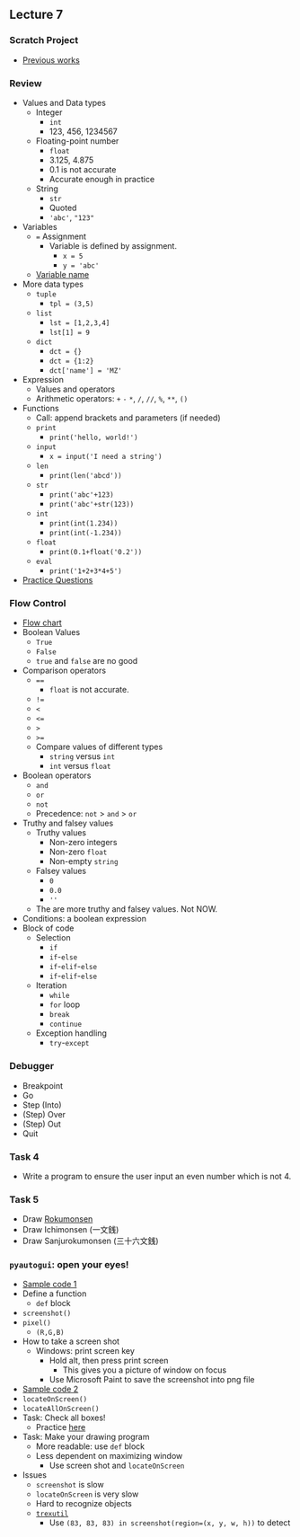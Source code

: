 ## Lecture 7

### Scratch Project

+   [Previous works](https://drive.google.com/drive/folders/0B05KF1rCZn8baEFGVGVMNm1tbUk)

### Review

+   Values and Data types
    +   Integer 
        +   `int`
        +   123, 456, 1234567
    +   Floating-point number
        +   `float`
        +   3.125, 4.875
        +   0.1 is not accurate
        +   Accurate enough in practice
    +   String
        +   `str`
        +   Quoted
        +   `'abc'`, `"123"`
+   Variables
    +   `=` Assignment
        +   Variable is defined by assignment.
            +   `x = 5`
            +   `y = 'abc'`
    +   [Variable name](https://automatetheboringstuff.com/chapter1/#calibre_link-107)
+   More data types
    +   `tuple`
        +   `tpl = (3,5)`
    +   `list`
        +   `lst = [1,2,3,4]`
        +   `lst[1] = 9`
    +   `dict`
        +   `dct = {}`
        +   `dct = {1:2}`
        +   `dct['name'] = 'MZ'`
+   Expression
    +   Values and operators
    +   Arithmetic operators: `+` `-` `*`, `/`, `//`, `%`, `**`, `()`
+   Functions
    +   Call: append brackets and parameters (if needed)
    +   `print`
        +   `print('hello, world!')`
    +   `input`
        +   `x = input('I need a string')`
    +   `len`
        +   `print(len('abcd'))`
    +   `str`
        +   `print('abc'+123)`
        +   `print('abc'+str(123))`
    +   `int`
        +   `print(int(1.234))`
        +   `print(int(-1.234))`
    +   `float`
        +   `print(0.1+float('0.2'))`
    +   `eval`
        +   `print('1+2+3*4+5')`
+   [Practice Questions](https://automatetheboringstuff.com/chapter1/)

### Flow Control

+   [Flow chart](https://automatetheboringstuff.com/chapter2/#calibre_link-1903)
+   Boolean Values
    +   `True`
    +   `False`
    +   `true` and `false` are no good
+   Comparison operators
    +   `==`
        +   `float` is not accurate.
    +   `!=`
    +   `<`
    +   `<=`
    +   `>`
    +   `>=`
    +   Compare values of different types
        +   `string` versus `int`
        +   `int` versus `float`
+   Boolean operators
    +   `and`
    +   `or`
    +   `not`
    +   Precedence: `not` > `and` > `or`
+   Truthy and falsey values
    +   Truthy values
        +   Non-zero integers
        +   Non-zero `float`
        +   Non-empty `string`
    +   Falsey values
        +   `0`
        +   `0.0`
        +   `''`
    +   The are more truthy and falsey values. Not NOW.
+   Conditions: a boolean expression
+   Block of code
    +   Selection
        +   `if`
        +   `if`-`else`
        +   `if`-`elif`-`else`
        +   `if`-`elif`-`else`
    +   Iteration
        +   `while`
        +   `for` loop
        +   `break`
        +   `continue`
    +   Exception handling
        +   `try`-`except`

### Debugger

+   Breakpoint
+   Go
+   Step (Into)
+   (Step) Over
+   (Step) Out
+   Quit

### Task 4

+   Write a program to ensure the user input an even number which is not 4.

### Task 5

+   Draw [Rokumonsen](https://www.google.com.tw/search?q=Rokumonsen)
+   Draw Ichimonsen (一文銭)
+   Draw Sanjurokumonsen (三十六文銭)

### `pyautogui`: open your eyes!

+   [Sample code 1](lec07-1.py)
+   Define a function
    +   `def` block
+   `screenshot()`
+   `pixel()`
    +   `(R,G,B)`
+   How to take a screen shot
    +   Windows: print screen key
        +   Hold alt, then press print screen
            +   This gives you a picture of window on focus
        +   Use Microsoft Paint to save the screenshot into png file
+   [Sample code 2](lec07-2.py)
+   `locateOnScreen()`
+   `locateAllOnScreen()`
+   Task: Check all boxes!
    +   Practice [here](https://goo.gl/forms/dr5mkE7Z9dKiJ3gI3)
+   Task: Make your drawing program
    +   More readable: use `def` block
    +   Less dependent on maximizing window
        +   Use screen shot and `locateOnScreen`
+   Issues
    +   `screenshot` is slow
    +   `locateOnScreen` is very slow
    +   Hard to recognize objects
    +   [`trexutil`](trexutil.py)
        +   Use `(83, 83, 83) in screenshot(region=(x, y, w, h))` to detect